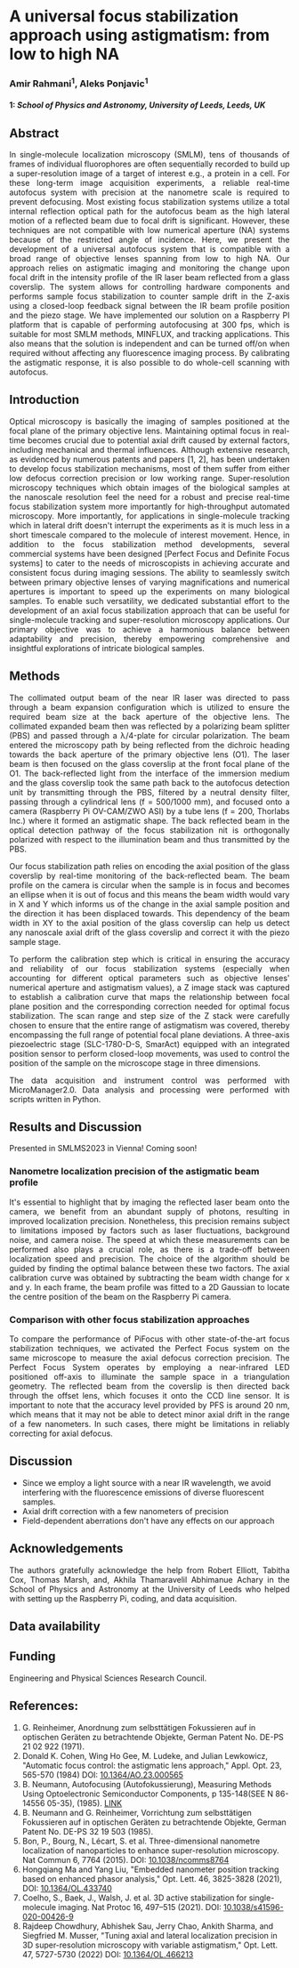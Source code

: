 # A universal focus stabilization approach using astigmatism: from low to high NA

### Amir Rahmani<sup>1</sup>, Aleks Ponjavic<sup>1</sup>
#### 1: *School of Physics and Astronomy, University of Leeds, Leeds, UK*

## Abstract
<p align="justify">
In single-molecule localization microscopy (SMLM), tens of thousands of frames of individual fluorophores are often sequentially recorded to build up a super-resolution image of a target of interest e.g., a protein in a cell. For these long-term image acquisition experiments, a reliable real-time autofocus system with precision at the nanometre scale is required to prevent defocusing. Most existing focus stabilization systems utilize a total internal reflection optical path for the autofocus beam as the high lateral motion of a reflected beam due to focal drift is significant. However, these techniques are not compatible with low numerical aperture (NA) systems because of the restricted angle of incidence. Here, we present the development of a universal autofocus system that is compatible with a broad range of objective lenses spanning from low to high NA. Our approach relies on astigmatic imaging and monitoring the change upon focal drift in the intensity profile of the IR laser beam reflected from a glass coverslip. The system allows for controlling hardware components and performs sample focus stabilization to counter sample drift in the Z-axis using a closed-loop feedback signal between the IR beam profile position and the piezo stage. We have implemented our solution on a Raspberry PI platform that is capable of performing autofocusing at 300 fps, which is suitable for most SMLM methods, MINFLUX, and tracking applications. This also means that the solution is independent and can be turned off/on when required without affecting any fluorescence imaging process. By calibrating the astigmatic response, it is also possible to do whole-cell scanning with autofocus.  
</p>

## Introduction
<p align="justify">
Optical microscopy is basically the imaging of samples positioned at the focal plane of the primary objective lens. Maintaining optimal focus in real-time becomes crucial due to potential axial drift caused by external factors, including mechanical and thermal influences. Although extensive research, as evidenced by numerous patents and papers [1, 2], has been undertaken to develop focus stabilization mechanisms, most of them suffer from either low defocus correction precision or low working range. Super-resolution microscopy techniques which obtain images of the biological samples at the nanoscale resolution feel the need for a robust and precise real-time focus stabilization system more importantly for high-throughput automated microscopy. More importantly, for applications in single-molecule tracking which in lateral drift doesn't interrupt the experiments as it is much less in a short timescale compared to the molecule of interest movement. Hence, in addition to the focus stabilization method developments, several commercial systems have been designed [Perfect Focus and Definite Focus systems] to cater to the needs of microscopists in achieving accurate and consistent focus during imaging sessions. The ability to seamlessly switch between primary objective lenses of varying magnifications and numerical apertures is important to speed up the experiments on many biological samples. To enable such versatility, we dedicated substantial effort to the development of an axial focus stabilization approach that can be useful for single-molecule tracking and super-resolution microscopy applications. Our primary objective was to achieve a harmonious balance between adaptability and precision, thereby empowering comprehensive and insightful explorations of intricate biological samples.
</p>

## Methods
<p align="justify">
The collimated output beam of the near IR laser was directed to pass through a beam expansion configuration which is utilized to ensure the required beam size at the back aperture of the objective lens. The collimated expanded beam then was reflected by a polarizing beam splitter (PBS) and passed through a λ/4-plate for circular polarization. The beam entered the microscopy path by being reflected from the dichroic heading towards the back aperture of the primary objective lens (O1). The laser beam is then focused on the glass coverslip at the front focal plane of the O1. The back-reflected light from the interface of the immersion medium and the glass coverslip took the same path back to the autofocus detection unit by transmitting through the PBS, filtered by a neutral density filter, passing through a cylindrical lens (f = 500/1000 mm), and focused onto a camera (Raspberry Pi OV-CAM/ZWO ASI) by a tube lens (f = 200, Thorlabs Inc.) where it formed an astigmatic shape. The back reflected beam in the optical detection pathway of the focus stabilization nit is orthogonally polarized with respect to the illumination beam and thus transmitted by the PBS.
</p>

<p align="justify">
Our focus stabilization path relies on encoding the axial position of the glass coverslip by real-time monitoring of the back-reflected beam. The beam profile on the camera is circular when the sample is in focus and becomes an ellipse when it is out of focus and this means the beam width would vary in X and Y which informs us of the change in the axial sample position and the direction it has been displaced towards. This dependency of the beam width in XY to the axial position of the glass coverslip can help us detect any nanoscale axial drift of the glass coverslip and correct it with the piezo sample stage. 
</p>
<!---
<p align="justify">
According to the theory of Fraunhofer diffraction for circular apertures, the intensity at the image plane would be 
</p>
-->
<p align="justify">
To perform the calibration step which is critical in ensuring the accuracy and reliability of our focus stabilization systems (especially when accounting for different optical parameters such as objective lenses' numerical aperture and astigmatism values), a Z image stack was captured to establish a calibration curve that maps the relationship between focal plane position and the corresponding correction needed for optimal focus stabilization. The scan range and step size of the Z stack were carefully chosen to ensure that the entire range of astigmatism was covered, thereby encompassing the full range of potential focal plane deviations. A three-axis piezoelectric stage (SLC-1780-D-S, SmarAct) equipped with an integrated position sensor to perform closed-loop movements, was used to control the position of the sample on the microscope stage in three dimensions.
</p>

<p align="justify">
The data acquisition and instrument control was performed with MicroManager2.0. Data analysis and processing were performed with scripts written in Python. 
</p>

## Results and Discussion
Presented in SMLMS2023 in Vienna! Coming soon!

### Nanometre localization precision of the astigmatic beam profile
<p align="justify">
It's essential to highlight that by imaging the reflected laser beam onto the camera, we benefit from an abundant supply of photons, resulting in improved localization precision. Nonetheless, this precision remains subject to limitations imposed by factors such as laser fluctuations, background noise, and camera noise. The speed at which these measurements can be performed also plays a crucial role, as there is a trade-off between localization speed and precision. The choice of the algorithm should be guided by finding the optimal balance between these two factors. The axial calibration curve was obtained by subtracting the beam width change for x and y. In each frame, the beam profile was fitted to a 2D Gaussian to locate the centre position of the beam on the Raspberry Pi camera.
 </p>
 
### Comparison with other focus stabilization approaches
<p align="justify">
To compare the performance of PiFocus with other state-of-the-art focus stabilization techniques, we activated the Perfect Focus system on the same microscope to measure the axial defocus correction precision. The Perfect Focus System operates by employing a near-infrared LED positioned off-axis to illuminate the sample space in a triangulation geometry. The reflected beam from the coverslip is then directed back through the offset lens, which focuses it onto the CCD line sensor.  It is important to note that the accuracy level provided by PFS is around 20 nm, which means that it may not be able to detect minor axial drift in the range of a few nanometers. In such cases, there might be limitations in reliably correcting for axial defocus.
</p>

## Discussion
- Since we employ a light source with a near IR wavelength, we avoid interfering with the fluorescence emissions of diverse fluorescent samples.
- Axial drift correction with a few nanometers of precision
- Field-dependent aberrations don't have any effects on our approach

## Acknowledgements
<p align="justify">
The authors gratefully acknowledge the help from Robert Elliott, Tabitha Cox, Thomas Marsh, and, Akhila Thamaravelil Abhimanue Achary in the School of Physics and Astronomy at the University of Leeds who helped with setting up the Raspberry Pi, coding, and data acquisition.
</p>

## Data availability

## Funding
Engineering and Physical Sciences Research Council.

## References:
  1. G. Reinheimer, Anordnung zum selbsttätigen Fokussieren auf in optischen Geräten zu betrachtende Objekte, German Patent No. DE-PS 21 02 922 (1971).
  2. Donald K. Cohen, Wing Ho Gee, M. Ludeke, and Julian Lewkowicz, "Automatic focus control: the astigmatic lens approach," Appl. Opt. 23, 565-570 (1984) DOI: [10.1364/AO.23.000565](https://doi.org/10.1364/AO.23.000565)
  3. B. Neumann, Autofocusing (Autofokussierung), Measuring Methods Using Optoelectronic Semiconductor Components, p 135-148(SEE N 86-14556 05-35), (1985). [LINK](https://scholar.google.com/scholar_lookup?title=Autofokussierung&publication_year=1985&author=B.%20Neumann)
  4. B. Neumann and G. Reinheimer, Vorrichtung zum selbsttätigen Fokussieren auf in optischen Geräten zu betrachtende Objekte, German Patent No. DE-PS 32 19 503 (1985).
  5. Bon, P., Bourg, N., Lécart, S. et al. Three-dimensional nanometre localization of nanoparticles to enhance super-resolution microscopy. Nat Commun 6, 7764 (2015). DOI: [10.1038/ncomms8764](https://doi.org/10.1038/ncomms8764)
  6. Hongqiang Ma and Yang Liu, "Embedded nanometer position tracking based on enhanced phasor analysis," Opt. Lett. 46, 3825-3828 (2021), DOI: [10.1364/OL.433740](https://doi.org/10.1364/OL.433740)
  7. Coelho, S., Baek, J., Walsh, J. et al. 3D active stabilization for single-molecule imaging. Nat Protoc 16, 497–515 (2021). DOI: [10.1038/s41596-020-00426-9](https://doi.org/10.1038/s41596-020-00426-9)
  8. Rajdeep Chowdhury, Abhishek Sau, Jerry Chao, Ankith Sharma, and Siegfried M. Musser, "Tuning axial and lateral localization precision in 3D super-resolution microscopy with variable astigmatism," Opt. Lett. 47, 5727-5730 (2022) DOI: [10.1364/OL.466213](https://doi.org/10.1364/OL.466213)
